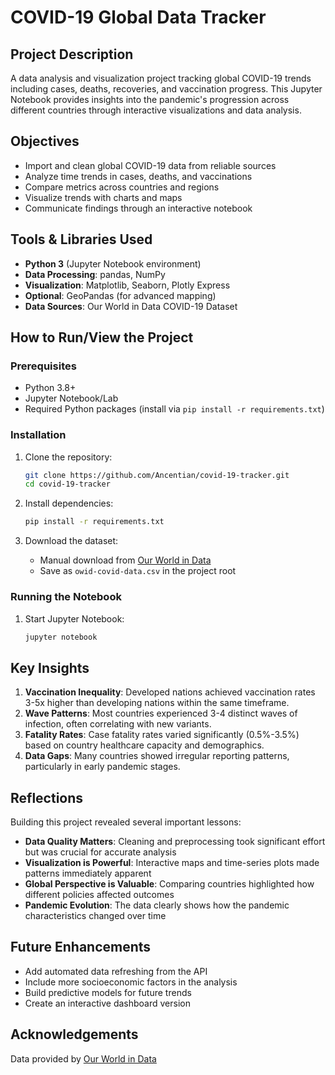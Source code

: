 # COVID-19 Global Data Tracker

## Project Description
A data analysis and visualization project tracking global COVID-19 trends including cases, deaths, recoveries, and vaccination progress. This Jupyter Notebook provides insights into the pandemic's progression across different countries through interactive visualizations and data analysis.

## Objectives
- Import and clean global COVID-19 data from reliable sources
- Analyze time trends in cases, deaths, and vaccinations
- Compare metrics across countries and regions
- Visualize trends with charts and maps
- Communicate findings through an interactive notebook

## Tools & Libraries Used
- **Python 3** (Jupyter Notebook environment)
- **Data Processing**: pandas, NumPy
- **Visualization**: Matplotlib, Seaborn, Plotly Express
- **Optional**: GeoPandas (for advanced mapping)
- **Data Sources**: Our World in Data COVID-19 Dataset

## How to Run/View the Project

### Prerequisites
- Python 3.8+
- Jupyter Notebook/Lab
- Required Python packages (install via `pip install -r requirements.txt`)

### Installation
1. Clone the repository:
   ```bash
   git clone https://github.com/Ancentian/covid-19-tracker.git
   cd covid-19-tracker
   ```

2. Install dependencies:
   ```bash
   pip install -r requirements.txt
   ```

3. Download the dataset:
   - Manual download from [Our World in Data](https://github.com/owid/covid-19-data/blob/master/public/data/owid-covid-data.csv)
   - Save as `owid-covid-data.csv` in the project root

### Running the Notebook
1. Start Jupyter Notebook:
   ```bash
   jupyter notebook
   ```

## Key Insights
1. **Vaccination Inequality**: Developed nations achieved vaccination rates 3-5x higher than developing nations within the same timeframe.
2. **Wave Patterns**: Most countries experienced 3-4 distinct waves of infection, often correlating with new variants.
3. **Fatality Rates**: Case fatality rates varied significantly (0.5%-3.5%) based on country healthcare capacity and demographics.
4. **Data Gaps**: Many countries showed irregular reporting patterns, particularly in early pandemic stages.

## Reflections
Building this project revealed several important lessons:
- **Data Quality Matters**: Cleaning and preprocessing took significant effort but was crucial for accurate analysis
- **Visualization is Powerful**: Interactive maps and time-series plots made patterns immediately apparent
- **Global Perspective is Valuable**: Comparing countries highlighted how different policies affected outcomes
- **Pandemic Evolution**: The data clearly shows how the pandemic characteristics changed over time

## Future Enhancements
- Add automated data refreshing from the API
- Include more socioeconomic factors in the analysis
- Build predictive models for future trends
- Create an interactive dashboard version

## Acknowledgements
Data provided by [Our World in Data](https://ourworldindata.org/coronavirus)

